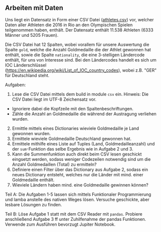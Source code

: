 ## Arbeiten mit Daten

Uns liegt ein Datensatz in Form einer CSV Datei ([athletes.csv](athletes.csv)) vor, welcher Daten aller Athleten die 2016 in Rio an den Olympischen Spielen teilgenommen haben, enthält. Der Datensatz enthält 11.538 Athleten (6333 Männer und 5205 Frauen).

Die CSV Datei hat 12 Spalten, wobei vorallem für unsere Auswertung die Spalte `gold`, welche die Anzahl Goldmedaille die der Athlet gewonnen hat enthält, sowie die Spalte `nationality`, die eine 3-stelligen Ländercode enthält, für uns von Interesse sind.
Bei den Ländercodes handelt es sich um IOC Länderschlüssel (https://en.wikipedia.org/wiki/List_of_IOC_country_codes), wobei z.B. "GER" für Deutschland steht.


Aufgaben: 
1. Lese die CSV Datei mittels dem build in module `csv` ein. Hinweis: Die CSV Datei liegt im UTF-8 Zeichensatz vor.
- Ignoriere dabei die Kopfzeile mit den Spaltenbeschriftungen.
- Zähle die Anzahl an Goldmedaille die während der Austragung verliehen wurden.
2. Ermittle mittels eines Dictionaries wieviele Goldmedaille je Land gewonnen wurden.
3. Ermittele wieviele Goldmedaille Deutschland gewonnen hat.
4. Ermittele mithilfe eines Liste auf Tuples (Land, Goldmedailleanzahl) und der `sum`-Funktion das selbe Ergebnis wie in Aufgabe 2 und 3.
5. Kann die Summenfunktion auch direkt beim CSV lesen geschickt eingsetzt werden, sodass weniger Codezeilen notwendig sind um die Anzahl Goldmedaillen (Total) zu ermitteln?
6. Definiere einen Filter über das Dictionary aus Aufgabe 2, sodass ein neues Dictionary entsteht, welches nur die Länder mit mind. einer Goldmedaille enthält.
7. Wieviele Ländern haben mind. eine Goldmedaille gewinnen können?

Teil A:
Die Aufgaben 1-5 lassen sich mittels Funktionaler Programmierung und lamba anstelle des nativen Weges lösen. Versuche geschickte, aber lesbare Lösungen zu finden.

Teil B:
Löse Aufgabe 1 statt mit dem CSV Reader mit `pandas`. Probiere anschließend Aufgabe 3 ff unter Zuhilfenahme der pandas Funktionen. Verwende zum Ausführen bevorzugt Jupiter Notebook.
